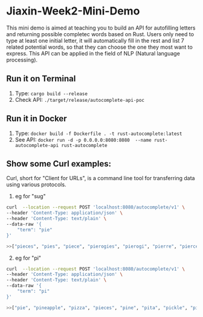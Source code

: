 # Jiaxin-Week2-Mini-Demo
This mini demo is aimed at teaching you to build an API for autofilling letters and returning possible completec words based on Rust. Users only need to type at least one initial letter, it will automatically fill in the rest and list 7 related potential words, so that they can choose the one they most want to express. This API can be applied in the field of NLP (Natural language processing).

## Run it on Terminal
1. Type: `cargo build --release`
2. Check API: `./target/release/autocomplete-api-poc`

## Run it in Docker
1. Type: `docker build -f Dockerfile . -t rust-autocomplete:latest `
2. See API: `docker run -d -p 0.0.0.0:8080:8080  --name rust-autocomplete-api rust-autocomplete`

## Show some Curl examples: 
Curl, short for "Client for URLs", is a command line tool for transferring data using various protocols.
1. eg for "sug"

```bash
curl  --location --request POST 'localhost:8080/autocomplete/v1' \
--header 'Content-Type: application/json' \
--header 'Content-Type: text/plain' \
--data-raw '{
    "term": "pie"
}'
```
```bash
>>["pieces", "pies", "piece", "pierogies", "pierogi", "pierre", "pierce", "piecrust", "pierogie", "pierogis"]
```

2. eg for "pi"

```bash
curl  --location --request POST 'localhost:8080/autocomplete/v1' \
--header 'Content-Type: application/json' \
--header 'Content-Type: text/plain' \
--data-raw '{
    "term": "pi"
}'
```
```bash
>>["pie", "pineapple", "pizza", "pieces", "pine", "pita", "pickle", "pinto", "pink", "pickled"]
```